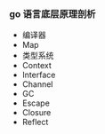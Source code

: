
### go 语言底层原理剖析
- 编译器
- Map
- 类型系统
- Context
- Interface
- Channel
- GC
- Escape
- Closure
- Reflect
